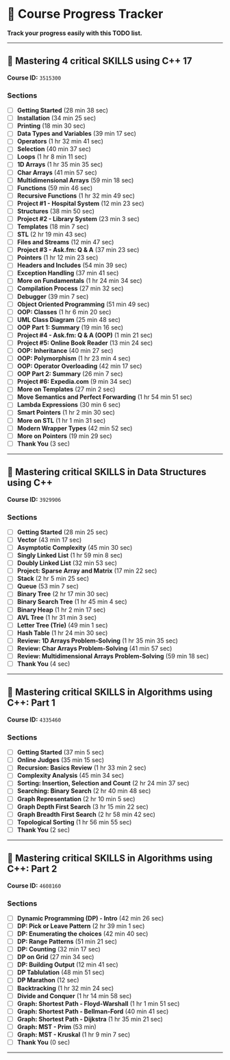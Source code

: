 # 📌 Course Progress Tracker

**Track your progress easily with this TODO list.**

---

## 🎯 Mastering 4 critical SKILLS using C++ 17
**Course ID:** `3515300`

### Sections
- [ ] **Getting Started** (28 min 38 sec)
- [ ] **Installation** (34 min 25 sec)
- [ ] **Printing** (18 min 30 sec)
- [ ] **Data Types and Variables** (39 min 17 sec)
- [ ] **Operators** (1 hr 32 min 41 sec)
- [ ] **Selection** (40 min 37 sec)
- [ ] **Loops** (1 hr 8 min 11 sec)
- [ ] **1D Arrays** (1 hr 35 min 35 sec)
- [ ] **Char Arrays** (41 min 57 sec)
- [ ] **Multidimensional Arrays** (59 min 18 sec)
- [ ] **Functions** (59 min 46 sec)
- [ ] **Recursive Functions** (1 hr 32 min 49 sec)
- [ ] **Project #1 - Hospital System** (12 min 23 sec)
- [ ] **Structures** (38 min 50 sec)
- [ ] **Project #2 - Library System** (23 min 3 sec)
- [ ] **Templates** (18 min 7 sec)
- [ ] **STL** (2 hr 19 min 43 sec)
- [ ] **Files and Streams** (12 min 47 sec)
- [ ] **Project #3 - Ask.fm: Q & A** (37 min 23 sec)
- [ ] **Pointers** (1 hr 12 min 23 sec)
- [ ] **Headers and Includes** (54 min 39 sec)
- [ ] **Exception Handling** (37 min 41 sec)
- [ ] **More on Fundamentals** (1 hr 24 min 34 sec)
- [ ] **Compilation Process** (27 min 32 sec)
- [ ] **Debugger** (39 min 7 sec)
- [ ] **Object Oriented Programming** (51 min 49 sec)
- [ ] **OOP: Classes** (1 hr 6 min 20 sec)
- [ ] **UML Class Diagram** (25 min 48 sec)
- [ ] **OOP Part 1: Summary** (19 min 16 sec)
- [ ] **Project #4 - Ask.fm: Q & A (OOP)** (1 min 21 sec)
- [ ] **Project #5: Online Book Reader** (13 min 24 sec)
- [ ] **OOP: Inheritance** (40 min 27 sec)
- [ ] **OOP: Polymorphism** (1 hr 23 min 4 sec)
- [ ] **OOP: Operator Overloading** (42 min 17 sec)
- [ ] **OOP Part 2: Summary** (26 min 7 sec)
- [ ] **Project #6: Expedia.com** (9 min 34 sec)
- [ ] **More on Templates** (27 min 2 sec)
- [ ] **Move Semantics and Perfect Forwarding** (1 hr 54 min 51 sec)
- [ ] **Lambda Expressions** (30 min 6 sec)
- [ ] **Smart Pointers** (1 hr 2 min 30 sec)
- [ ] **More on STL** (1 hr 1 min 31 sec)
- [ ] **Modern Wrapper Types** (42 min 52 sec)
- [ ] **More on Pointers** (19 min 29 sec)
- [ ] **Thank You** (3 sec)

---

## 🎯 Mastering critical SKILLS in Data Structures using C++
**Course ID:** `3929906`

### Sections
- [ ] **Getting Started** (28 min 25 sec)
- [ ] **Vector** (43 min 17 sec)
- [ ] **Asymptotic Complexity** (45 min 30 sec)
- [ ] **Singly Linked List** (1 hr 59 min 8 sec)
- [ ] **Doubly Linked List** (32 min 53 sec)
- [ ] **Project: Sparse Array and Matrix** (17 min 22 sec)
- [ ] **Stack** (2 hr 5 min 25 sec)
- [ ] **Queue** (53 min 7 sec)
- [ ] **Binary Tree** (2 hr 17 min 30 sec)
- [ ] **Binary Search Tree** (1 hr 45 min 4 sec)
- [ ] **Binary Heap** (1 hr 2 min 17 sec)
- [ ] **AVL Tree** (1 hr 31 min 3 sec)
- [ ] **Letter Tree (Trie)** (49 min 1 sec)
- [ ] **Hash Table** (1 hr 24 min 30 sec)
- [ ] **Review: 1D Arrays Problem-Solving** (1 hr 35 min 35 sec)
- [ ] **Review: Char Arrays Problem-Solving** (41 min 57 sec)
- [ ] **Review: Multidimensional Arrays Problem-Solving** (59 min 18 sec)
- [ ] **Thank You** (4 sec)

---

## 🎯 Mastering critical SKILLS in Algorithms using C++: Part 1
**Course ID:** `4335460`

### Sections
- [ ] **Getting Started** (37 min 5 sec)
- [ ] **Online Judges** (35 min 15 sec)
- [ ] **Recursion: Basics Review** (1 hr 33 min 2 sec)
- [ ] **Complexity Analysis** (45 min 34 sec)
- [ ] **Sorting: Insertion, Selection and Count** (2 hr 24 min 37 sec)
- [ ] **Searching: Binary Search** (2 hr 40 min 48 sec)
- [ ] **Graph Representation** (2 hr 10 min 5 sec)
- [ ] **Graph Depth First Search** (3 hr 15 min 22 sec)
- [ ] **Graph Breadth First Search** (2 hr 58 min 42 sec)
- [ ] **Topological Sorting** (1 hr 56 min 55 sec)
- [ ] **Thank You** (2 sec)

---

## 🎯 Mastering critical SKILLS in Algorithms using C++: Part 2
**Course ID:** `4608160`

### Sections
- [ ] **Dynamic Programming (DP) - Intro** (42 min 26 sec)
- [ ] **DP: Pick or Leave Pattern** (2 hr 39 min 1 sec)
- [ ] **DP: Enumerating the choices** (42 min 40 sec)
- [ ] **DP: Range Patterns** (51 min 21 sec)
- [ ] **DP: Counting** (32 min 17 sec)
- [ ] **DP on Grid** (27 min 34 sec)
- [ ] **DP: Building Output** (12 min 41 sec)
- [ ] **DP Tablulation** (48 min 51 sec)
- [ ] **DP Marathon** (12 sec)
- [ ] **Backtracking** (1 hr 32 min 24 sec)
- [ ] **Divide and Conquer** (1 hr 14 min 58 sec)
- [ ] **Graph: Shortest Path - Floyd-Warshall** (1 hr 1 min 51 sec)
- [ ] **Graph: Shortest Path - Bellman-Ford** (40 min 41 sec)
- [ ] **Graph: Shortest Path - Dijkstra** (1 hr 35 min 21 sec)
- [ ] **Graph: MST - Prim** (53 min)
- [ ] **Graph: MST - Kruskal** (1 hr 9 min 7 sec)
- [ ] **Thank You** (0 sec)

---

